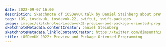 ```yaml
---
date: 2022-09-07 16:00
description: Sketchnote of iOSDevUK talk by Daniel Steinberg about previews and package oriented programming
tags: iOS, iosdevuk, iosdevuk-22, swiftui, swift-packages
image: images/sketchnotes/iosdevuk22-preview-and-package-oriented-programming-small.jpg
sketchnoteMetadata.contentCreator: Daniel Steinberg
sketchnoteMetadata.linkToContentCreator: https://twitter.com/dimsumthinking
title: iOSDevUK 2022: Preview and Package Oriented Programming
---
```

